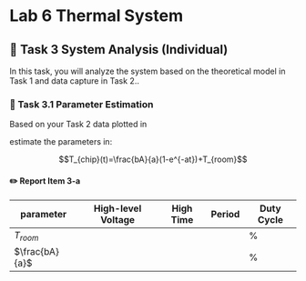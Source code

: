 # Lab 6 Thermal System

## :dart: Task 3 System Analysis (Individual)

In this task, you will analyze the system based on the theoretical model in Task 1 and data capture in Task 2..

### 📌 Task 3.1 Parameter Estimation

Based on your Task 2 data plotted in 

estimate the parameters in:

$$T_{chip}(t)=\frac{bA}{a}(1-e^{-at})+T_{room}$$



#### :pencil2:  Report Item 3-a

| parameter                         | High-level Voltage | High Time | Period | Duty Cycle |
| ------------------------------- | ------------------ | --------- | ------ | ---------- |
| $T_{room}$ |                    |           |        | %          |
| $\frac{bA}{a}$ |                    |           |        | %          |



